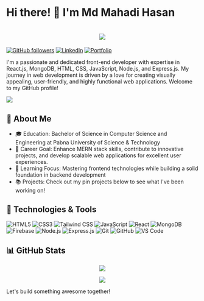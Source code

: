 # Hi there! 👋 I'm Md Mahadi Hasan
<h1 align="center">
    <img src="https://readme-typing-svg.herokuapp.com/?font=Righteous&size=35&center=true&vCenter=true&width=600&height=70&duration=6000&lines=Welcome+👋,To;+My+Profile;" />
</h1>


[![GitHub followers](https://img.shields.io/github/followers/MdMahadiHasan11?label=Follow&style=social)](https://github.com/MdMahadiHasan11)
[![LinkedIn](https://img.shields.io/badge/LinkedIn-Profile-informational?style=flat&logo=linkedin&logoColor=white&color=0077B5)](https://www.linkedin.com/in/mdmahadi-hasan-bd75/)
[![Portfolio](https://img.shields.io/badge/Portfolio-Visit-informational?style=flat&logo=portfolio&logoColor=white&color=0e76a8)](https://mdmahadihasanportfolio.netlify.app/)


I'm a passionate and dedicated front-end developer with expertise in React.js, MongoDB, HTML, 
CSS, JavaScript, Node.js, and Express.js. My journey in web development is driven by a love for creating visually 
appealing, user-friendly, and highly functional web applications. Welcome to my GitHub profile!

[![](https://i.ibb.co.com/3vcW66M/ezgif-2-be5cead90c.jpg)](https://i.ibb.co.com/3vcW66M/ezgif-2-be5cead90c.jpg)

## 🚀 About Me

- 🎓 Education: Bachelor of Science in Computer Science and Engineering at Pabna University of Science & Technology
- 💼 Career Goal: Enhance MERN stack skills, contribute to innovative projects, and develop scalable web applications for excellent user experiences.
- 🌱 Learning Focus: Mastering frontend technologies while building a solid foundation in backend development
- 📚 Projects: Check out my pin projects below to see what I've been working on!
## 🔧 Technologies & Tools

![HTML5](https://img.shields.io/badge/-HTML5-E34F26?style=flat-square&logo=html5&logoColor=white)
![CSS3](https://img.shields.io/badge/-CSS3-1572B6?style=flat-square&logo=css3&logoColor=white)
![Tailwind CSS](https://img.shields.io/badge/-Tailwind%20CSS-38B2AC?style=flat-square&logo=tailwind-css&logoColor=white)
![JavaScript](https://img.shields.io/badge/-JavaScript-F7DF1E?style=flat-square&logo=javascript&logoColor=black)
![React](https://img.shields.io/badge/-React-61DAFB?style=flat-square&logo=react&logoColor=white)
![MongoDB](https://img.shields.io/badge/-MongoDB-47A248?style=flat-square&logo=mongodb&logoColor=white)
![Firebase](https://img.shields.io/badge/-Firebase-FFCA28?style=flat-square&logo=firebase&logoColor=black)
![Node.js](https://img.shields.io/badge/-Node.js-339933?style=flat-square&logo=node.js&logoColor=white)
![Express.js](https://img.shields.io/badge/-Express.js-000000?style=flat-square&logo=express&logoColor=white)
![Git](https://img.shields.io/badge/-Git-F05032?style=flat-square&logo=git&logoColor=white)
![GitHub](https://img.shields.io/badge/-GitHub-181717?style=flat-square&logo=github&logoColor=white)
![VS Code](https://img.shields.io/badge/-VS%20Code-007ACC?style=flat-square&logo=visual-studio-code&logoColor=white)


## 📊 GitHub Stats


<p align="center"><img align="center" src="https://github-readme-stats.vercel.app/api?username=MdMahadiHasan11&show_icons=true&count_private=true&hide=stars" /></p>
<p align="center"><img align="center" src="https://github-readme-stats.vercel.app/api/top-langs/?username=MdMahadiHasan11&layout=compact" /></p>

Let's build something awesome together!





